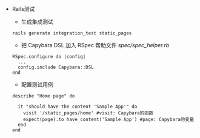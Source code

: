 * Rails测试
    * 生成集成测试
    ```
    rails generate integration_test static_pages
    ```

    * 把 Capybara DSL 加入 RSpec 帮助文件
    *spec/spec_helper.rb*
    ```
    RSpec.configure do |config|
      ...
      config.include Capybara::DSL
    end
    ```
    
    * 配置测试用例
    ```
    describe "Home page" do

      it "should have the content 'Sample App'" do
        visit '/static_pages/home' #visit: Capybara的函数
        expect(page).to have_content('Sample App') #page: Capybara的变量
      end
    end
    ```
